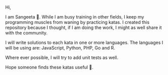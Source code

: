 Hi,

I am Sangeeta :wave:. While I am busy training in other fields, I keep my programming muscles from waning by practicing katas. I created this repository because I thought, if I am doing the work, I might as well share it with the community.  

I will write solutions to each kata in one or more languages. The languages I will be using are: JavaScript, Python, PHP, Go and R.

Where ever possible, I will try to add unit tests as well. 

Hope someone finds these katas useful :pray:.
